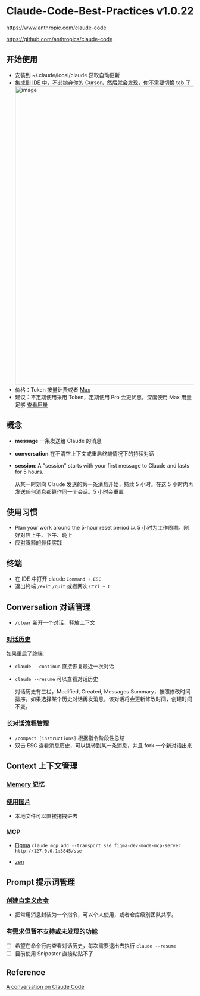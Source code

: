 # Claude-Code-Best-Practices v1.0.22

https://www.anthropic.com/claude-code

https://github.com/anthropics/claude-code

## 开始使用

- 安装到 ~/.claude/local/claude 获取自动更新
- 集成到 [IDE](https://docs.anthropic.com/en/docs/claude-code/ide-integrations) 中，不必抛弃你的 Cursor，然后就会发现，你不需要切换 tab 了
  <img width="799" alt="image" src="https://github.com/user-attachments/assets/ffa95410-3c06-4766-ae2d-b6ff79ee53b3" />
- 价格：Token 按量计费或者 [Max](https://support.anthropic.com/en/articles/11014257-about-claude-s-max-plan-usage)
- 建议：不定期使用采用 Token，定期使用 Pro 会更优惠，深度使用 Max 用量足够 [查看用量](https://github.com/ryoppippi/ccusage)

## 概念
- **message** 一条发送给 Claude 的消息
- **conversation** 在不清空上下文或重启终端情况下的持续对话
- **session**: A "session" starts with your first message to Claude and lasts for 5 hours.

  从某一时刻向 Claude 发送的第一条消息开始，持续 5 小时。在这 5 小时内再发送任何消息都算作同一个会话。5 小时会重置

## 使用习惯
- Plan your work around the 5-hour reset period 以 5 小时为工作周期。刚好对应上午、下午、晚上 
- [应对限额的最佳实践](https://support.anthropic.com/en/articles/9797557-usage-limit-best-practices)

## 终端
- 在 IDE 中打开 claude `Command + ESC`
- 退出终端 `/exit` `/quit` 或者两次 `Ctrl + C`

## Conversation 对话管理

- `/clear` 新开一个对话，释放上下文

### [对话历史](https://docs.anthropic.com/en/docs/claude-code/tutorials#resume-previous-conversations)

如果重启了终端:

- `claude --continue` 直接恢复最近一次对话
- `claude --resume` 可以查看对话历史
  
  对话历史有三栏，Modified, Created, Messages Summary，按照修改时间排序。如果选择某个历史对话再发消息，该对话将会更新修改时间，创建时间不变。

### 长对话流程管理

- `/compact [instructions]` 根据指令阶段性总结
- 双击 ESC 查看消息历史，可以跳转到某一条消息，并且 fork 一个新对话出来

## Context 上下文管理

### [Memory 记忆](https://docs.anthropic.com/en/docs/claude-code/memory)

### [使用图片](https://docs.anthropic.com/en/docs/claude-code/tutorials#work-with-images)

- 本地文件可以直接拖拽进去

### MCP

- [Figma](https://help.figma.com/hc/en-us/articles/32132100833559-Guide-to-the-Dev-Mode-MCP-Server)
  `claude mcp add --transport sse figma-dev-mode-mcp-server http://127.0.0.1:3845/sse`

- [zen](https://github.com/BeehiveInnovations/zen-mcp-server)

## Prompt 提示词管理

### [创建自定义命令](https://docs.anthropic.com/en/docs/claude-code/tutorials#create-custom-slash-commands)

- 把常用消息封装为一个指令，可以个人使用，或者仓库级别团队共享。

### 有需求但暂不支持或未发现的功能

- [ ] 希望在命令行内查看对话历史，每次需要退出去执行 `claude --resume`
- [ ] 目前使用 Snipaster 直接粘贴不了

## Reference

[A conversation on Claude Code](https://www.youtube.com/watch?v=Yf_1w00qIKc)
